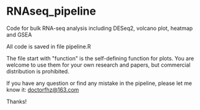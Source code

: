 # RNAseq_pipeline
Code for bulk RNA-seq analysis including DESeq2, volcano plot, heatmap and GSEA

All code is saved in file pipeline.R

The file start with "function" is the self-defining function for plots. You are welcome to use them for your own research and papers, but commercial distribution is prohibited. 

If you have any question or find any mistake in the pipeline, please let me know it: doctorfhz@163.com

Thanks!
